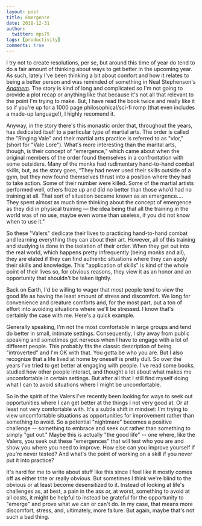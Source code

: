 ```yaml
---
layout: post
title: Emergence
date: 2018-12-31
author:
  twitter: mps75
tags: [productivity]
comments: true
---
```


I try not to create resolutions, per se, but around this time of year do tend to do a fair amount of thinking about ways to get better in the upcoming year. As such, lately I've been thinking a bit about comfort and how it relates to being a better person and was reminded of something in Neal Stephenson's [*Anathem*](https://www.goodreads.com/book/show/2845024-anathem). The story is kind of long and complicated so I'm not going to provide a plot recap or anything like that because it's not all that relevant to the point I'm trying to make. But, I have read the book twice and really like it so if you're up for a 1000 page philosophical/sci-fi romp (that even includes a made-up language!), I highly recomend it.

Anyway, in the story there's this monastic order that, throughout the years, has dedicated itself to a particular type of martial arts. The order is called the "Ringing Vale" and their martial arts practice is referred to as "vlor," (short for "Vale Lore").  What's more interesting than the marital arts, though, is their concept of "emergence," which came about when the original members of the order found themselves in a confrontation with some outsiders. Many of the monks had rudimentary hand-to-hand combat skills, but, as the story goes, “They had never used their skills outside of a gym, but they now found themselves thrust into a position where they had to take action. Some of their number were killed. Some of the martial artists performed well, others froze up and did no better than those who’d had no training at all. That sort of situation became known as an emergence.... They spent almost as much time thinking about the concept of emergence as they did in physical training — the idea being that all the training in the world was of no use, maybe even worse than useless, if you did not know when to use it."

So these "Valers" dedicate their lives to practicing hand-to-hand combat and learning everything they can about their art. However, all of this training and studying is done in the isolation of their order. When they get out into the real world, which happens pretty infrequently (being monks and all), they are elated if they can find authentic situations where they can apply their skills and knowledge. This "application of skills" is kind of the whole point of their lives so, for obvious reasons, they view it as an honor and an opportunity that shouldn't be taken lightly.

Back on Earth, I'd be willing to wager that most people tend to view the good life as having the least amount of stress and discomfort. We long for convenience and creature comforts and, for the most part, put a ton of effort into avoiding situations where we'll be stressed. I know that's certainly the case with me. Here's a quick example.

Generally speaking, I'm not the most comfortable in large groups and tend do better in small, intimate settings. Consequently, I shy away from public speaking and sometimes get nervous when I have to engage with a lot of different people. This probably fits the classic description of being "introverted" and I'm OK with that. You gotta be who you are. But I also recognize that a life lived at home by oneself is pretty dull. So over the years I've tried to get better at engaging with people. I've read some books, studied how other people interact, and thought a lot about what makes me uncomfortable in certain settings. But after all that I still find myself doing what I can to avoid situations where I might be uncomfortable.

So in the spirit of the Valers I've recently been looking for ways to seek out opportunities where I can get better at the things I not very good at. Or at least not very comfortable with. It's a subtle shift in mindset: I'm trying to view uncomfortable situations as opportunities for improvement rather than something to avoid. So a potential "nightmare" becomes a positive challenge -- something to embrace and seek out rather than something to simply "gut out."  Maybe this is actually "the good life" -- one where, like the Valers, you seek out these "emergences" that will test who you are and show you where you need to improve. How else can you improve yourself if you're never tested? And what's the point of working on a skill if you never put it into practice?

It's hard for me to write about stuff like this since I feel like it mostly comes off as either trite or really obvious. But sometimes I think we're blind to the obvious or at least become desensitized to it. Instead of looking at life's challenges as, at best, a pain in the ass or, at worst, something to avoid at all costs, it might be helpful to instead be grateful for the opportunity to "emerge" and prove what we can or can't do. In my case, that means more discomfort, stress, and, ultimately, more failure. But again, maybe that's not such a bad thing.